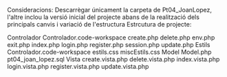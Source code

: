 Consideracions: Descarrègar únicament la carpeta de Pt04_JoanLopez, l'altre inclou la versió inicial del projecte abans de la realització dels principals canvis i variació de l'estructura
Estrcutura de projecte:

Controlador 
    Controlador.code-workspace
    create.php
    delete.php
    env.php
    exit.php
    index.php
    login.php
    register.php
    session.php
    update.php
Estils
    Controlador.code-workspace
    estils.css
    miscEstils.css
Model
    Model.php
    pt04_joan_lopez.sql
Vista 
    create.vista.php
    delete.vista.php
    index.vista.php
    login.vista.php
    register.vista.php
    update.vista.php

